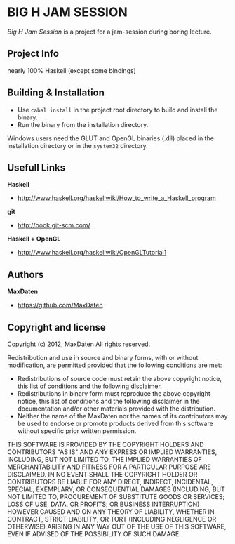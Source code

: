 BIG H JAM SESSION
=================

*Big H Jam Session* is a project for a jam-session during boring lecture.

Project Info
------------

nearly 100% Haskell (except some bindings)

Building & Installation
-----------------------

* Use `cabal install` in the project root directory to build and install the binary. 
* Run the binary from the installation directory. 

Windows users need the GLUT and OpenGL binaries (.dll) placed in the installation directory or in the `system32` directory.

Usefull Links
-------------

**Haskell**

+ http://www.haskell.org/haskellwiki/How_to_write_a_Haskell_program

**git**

+ http://book.git-scm.com/

**Haskell + OpenGL**

+ http://www.haskell.org/haskellwiki/OpenGLTutorial1


Authors
-------

**MaxDaten**

+ https://github.com/MaxDaten

Copyright and license
---------------------
Copyright (c) 2012, MaxDaten
All rights reserved.

Redistribution and use in source and binary forms, with or without modification, are permitted provided that the following conditions are met:

* Redistributions of source code must retain the above copyright notice, this list of conditions and the following disclaimer.
* Redistributions in binary form must reproduce the above copyright notice, this list of conditions and the following disclaimer 
in the documentation and/or other materials provided with the distribution.
* Neither the name of the MaxDaten nor the names of its contributors may be used to endorse or promote products derived from this software without specific prior written permission.

THIS SOFTWARE IS PROVIDED BY THE COPYRIGHT HOLDERS AND CONTRIBUTORS "AS IS" AND ANY EXPRESS OR IMPLIED WARRANTIES, INCLUDING, BUT NOT LIMITED TO, 
THE IMPLIED WARRANTIES OF MERCHANTABILITY AND FITNESS FOR A PARTICULAR PURPOSE ARE DISCLAIMED. IN NO EVENT SHALL THE COPYRIGHT HOLDER OR 
CONTRIBUTORS BE LIABLE FOR ANY DIRECT, INDIRECT, INCIDENTAL, SPECIAL, EXEMPLARY, OR CONSEQUENTIAL DAMAGES (INCLUDING, BUT NOT LIMITED TO, PROCUREMENT 
OF SUBSTITUTE GOODS OR SERVICES; LOSS OF USE, DATA, OR PROFITS; OR BUSINESS INTERRUPTION) HOWEVER CAUSED AND ON ANY THEORY OF LIABILITY, 
WHETHER IN CONTRACT, STRICT LIABILITY, OR TORT (INCLUDING NEGLIGENCE OR OTHERWISE) ARISING IN ANY WAY OUT OF THE USE OF THIS SOFTWARE, EVEN IF ADVISED OF THE POSSIBILITY OF SUCH DAMAGE.
